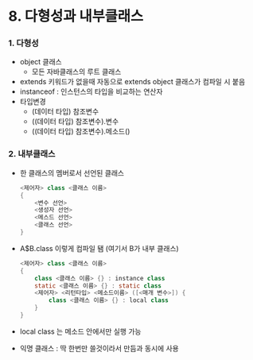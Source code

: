 # 8. 다형성과 내부클래스



### 1. 다형성

- object 클래스
  - 모든 자바클래스의 루트 클래스
- extends 키워드가 없을때 자동으로 extends object 클래스가 컴파일 시 붙음
- instanceof : 인스턴스의 타입을 비교하는 연산자
- 타입변경
  - (데이터 타입) 참조변수
  - ((데이터 타입) 참조변수).변수
  - ((데이터 타입) 참조변수).메소드()



### 2. 내부클래스

- 한 클래스의 멤버로서 선언된 클래스

  ```java
  <제어자> class <클래스 이름>
  {
      <변수 선언>
      <생성자 선언>
      <메스드 선언>
      <클래스 선언>
  }
  ```

- A$B.class 이렇게 컴파일 됌 (여기서 B가 내부 클래스)

  ```java
  <제어자> class <클래스 이름>
  {
      class <클래스 이름> {} : instance class
      static <클래스 이름> {} : static class
      <제어자> <리턴타입> <메소드이름> ([<매개 변수>]) {
          class <클래스 이름> {} : local class
      }
  }
  ```

- local class 는 메소드 안에서만 실행 가능

- 익명 클래스 : 딱 한번만 쓸것이라서 만듬과 동시에 사용

